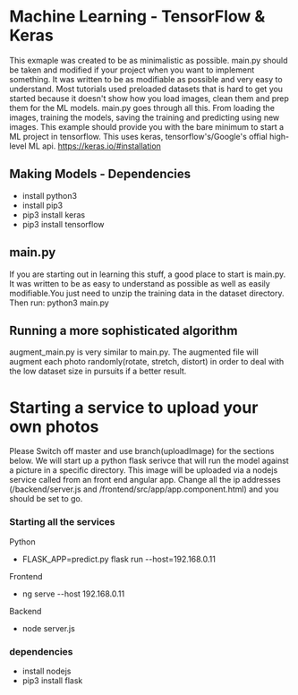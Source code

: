 # Machine Learning - TensorFlow & Keras

This exmaple was created to be as minimalistic as possible. main.py should be taken and modified if your project when you want to implement something. It was written to be as modifiable as possible and very easy to understand. Most tutorials used preloaded datasets that is hard to get you started because it doesn't show how you load images, clean them and prep them for the ML models. main.py goes through all this. From loading the images, training the models, saving the training and predicting using new images. This example should provide you with the bare minimum to start a ML project in tensorflow. This uses keras, tensorflow's/Google's offial high-level ML api. https://keras.io/#installation

## Making Models - Dependencies
- install python3
- install pip3
- pip3 install keras
- pip3 install tensorflow

## main.py
If you are starting out in learning this stuff, a good place to start is main.py. It was written to be as easy to understand as possible as well as easily modifiable.You just need to unzip the training data in the dataset directory. Then run: python3 main.py

## Running a more sophisticated algorithm
augment_main.py is very similar to main.py. The augmented file will augment each photo randomly(rotate, stretch, distort) in order to deal with the low dataset size in pursuits if a better result.

# Starting a service to upload your own photos
Please Switch off master and use branch(uploadImage) for the sections below.
We will start up a python flask serivce that will run the model against a picture in a specific directory. This image will be uploaded via a nodejs service called from an front end angular app. Change all the ip addresses (/backend/server.js and /frontend/src/app/app.component.html) and you should be set to go.

### Starting all the services
Python
- FLASK_APP=predict.py flask run --host=192.168.0.11

Frontend
- ng serve --host 192.168.0.11

Backend
- node server.js

### dependencies
- install nodejs
- pip3 install flask
